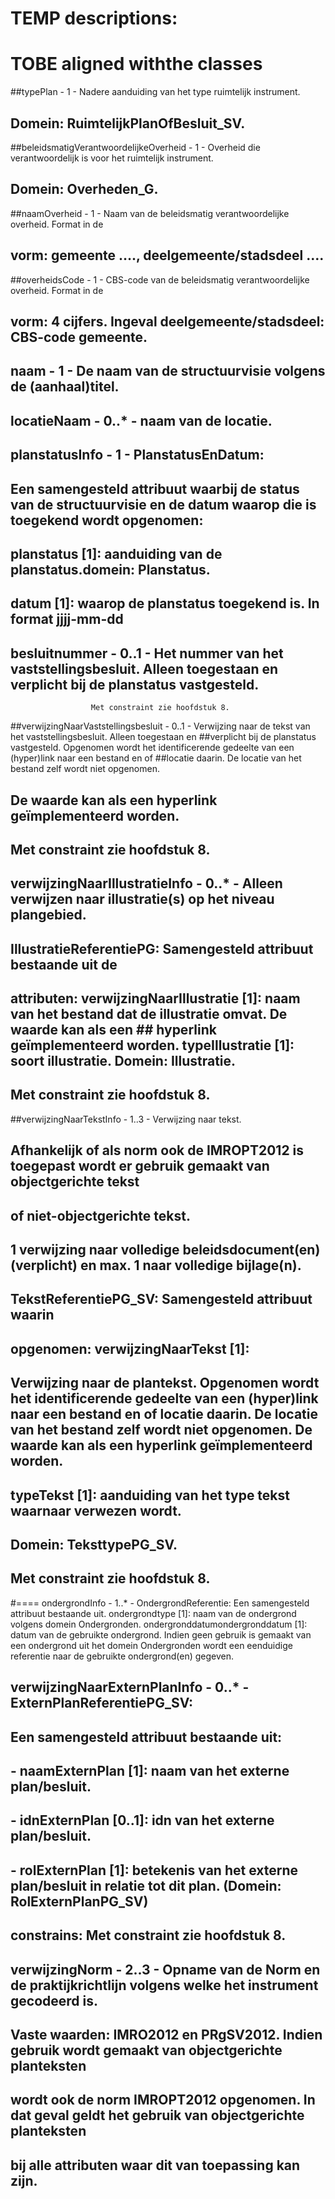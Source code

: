 # TEMP descriptions:

# TOBE aligned withthe classes

##typePlan - 1 - Nadere aanduiding van het type ruimtelijk instrument.
##          Domein: RuimtelijkPlanOfBesluit_SV.

##beleidsmatigVerantwoordelijkeOverheid - 1 - Overheid die verantwoordelijk is voor het ruimtelijk instrument.
##          Domein: Overheden_G.

##naamOverheid - 1 - Naam van de beleidsmatig verantwoordelijke overheid. Format in de
##          vorm: gemeente …., deelgemeente/stadsdeel ….

##overheidsCode - 1 - CBS-code van de beleidsmatig verantwoordelijke overheid. Format in de
##          vorm: 4 cijfers. Ingeval deelgemeente/stadsdeel: CBS-code gemeente.

## naam - 1 - De naam van de structuurvisie volgens de (aanhaal)titel.

## locatieNaam - 0..* - naam van de locatie.

## planstatusInfo - 1 - PlanstatusEnDatum:
##                   Een samengesteld attribuut waarbij de status van de structuurvisie en de datum waarop die is toegekend wordt opgenomen:
##                  planstatus [1]: aanduiding van de planstatus.domein: Planstatus.
##                  datum [1]: waarop de planstatus toegekend is. In format jjjj-mm-dd


## besluitnummer - 0..1 - Het nummer van het vaststellingsbesluit. Alleen toegestaan en verplicht bij de planstatus vastgesteld.
                      Met constraint zie hoofdstuk 8.

##verwijzingNaarVaststellingsbesluit - 0..1 - Verwijzing naar de tekst van het vaststellingsbesluit. Alleen toegestaan en ##verplicht bij de planstatus vastgesteld. Opgenomen wordt het identificerende gedeelte van een (hyper)link naar een bestand en of ##locatie daarin. De locatie van het bestand zelf wordt niet opgenomen.
##                      De waarde kan als een hyperlink geïmplementeerd worden.
##                      Met constraint zie hoofdstuk 8.


## verwijzingNaarIllustratieInfo - 0..* - Alleen verwijzen naar illustratie(s) op het niveau plangebied.
##                  IllustratieReferentiePG: Samengesteld attribuut bestaande uit de
##                 attributen: verwijzingNaarIllustratie [1]: naam van het bestand dat de illustratie omvat. De waarde kan als een ## hyperlink geïmplementeerd worden. typeIllustratie [1]: soort illustratie. Domein: Illustratie.
##                  Met constraint zie hoofdstuk 8.


##verwijzingNaarTekstInfo - 1..3 - Verwijzing naar tekst.
##                Afhankelijk of als norm ook de IMROPT2012 is toegepast wordt er gebruik gemaakt van objectgerichte tekst
##                of niet-objectgerichte tekst.
##                1 verwijzing naar volledige beleidsdocument(en) (verplicht) en max. 1 naar volledige bijlage(n).
##                TekstReferentiePG_SV: Samengesteld attribuut waarin
##                opgenomen: verwijzingNaarTekst [1]:
##                                      Verwijzing naar de plantekst. Opgenomen wordt het identificerende gedeelte van een (hyper)link naar een bestand en of locatie daarin. De locatie van het bestand zelf wordt niet opgenomen. De waarde kan als een hyperlink geïmplementeerd worden.
##                    typeTekst [1]: aanduiding van het type tekst waarnaar verwezen wordt.
##                Domein: TeksttypePG_SV.
##                Met constraint zie hoofdstuk 8.



#====
ondergrondInfo - 1..* - OndergrondReferentie:
                Een samengesteld attribuut bestaande uit.
                ondergrondtype [1]: naam van de ondergrond volgens domein Ondergronden.
                ondergronddatumondergronddatum [1]: datum van de gebruikte ondergrond.
                Indien geen gebruik is gemaakt van een ondergrond uit het domein Ondergronden wordt een
                eenduidige referentie naar de gebruikte ondergrond(en) gegeven.


## verwijzingNaarExternPlanInfo - 0..* - ExternPlanReferentiePG_SV:
##              Een samengesteld attribuut bestaande uit:
##               - naamExternPlan [1]: naam van het externe plan/besluit.
##               - idnExternPlan [0..1]: idn van het externe plan/besluit.
##               - rolExternPlan [1]: betekenis van het externe plan/besluit in relatie tot dit plan. (Domein: RolExternPlanPG_SV)
##                constrains: Met constraint zie hoofdstuk 8.


## verwijzingNorm - 2..3 - Opname van de Norm en de praktijkrichtlijn volgens welke het instrument gecodeerd is.
##                    Vaste waarden: IMRO2012 en PRgSV2012. Indien gebruik wordt gemaakt van objectgerichte planteksten
##                    wordt ook de norm IMROPT2012 opgenomen. In dat geval geldt het gebruik van objectgerichte planteksten
##                    bij alle attributen waar dit van toepassing kan zijn.
